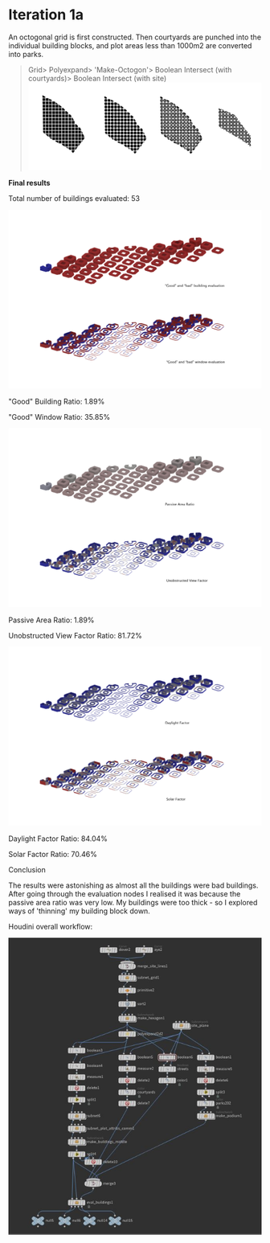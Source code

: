 
# Iteration 1a

An octogonal grid is first constructed. Then courtyards are punched into the individual building blocks, and plot areas less than 1000m2 are converted into parks. 

>Grid> Polyexpand> 'Make-Octogon'> Boolean Intersect (with courtyards)> Boolean Intersect (with site)
>![Iteration 1a workflow](./imgs/1bworkflow.jpg) 

**Final results**

Total number of buildings evaluated: 53

![Iteration 1a](./imgs/1agbw.JPG)

"Good" Building Ratio: 1.89%

"Good" Window Ratio: 35.85%

![Iteration 1a](./imgs/1apavf.JPG)

Passive Area Ratio: 1.89%

Unobstructed View Factor Ratio: 81.72%

![Iteration 1a](./imgs/1adfsf.JPG)

Daylight Factor Ratio: 84.04%

Solar Factor Ratio: 70.46%



Conclusion

The results were astonishing as almost all the buildings were bad buildings. 
After going through the evaluation nodes I realised it was because the passive area ratio was very low. 
My buildings were too thick - so I explored ways of 'thinning' my building block down.


Houdini overall workflow:

![Iteration 1a Workflow](./imgs/1aflow.JPG)



